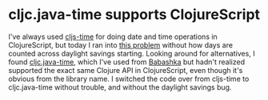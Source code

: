 # cljc.java-time supports ClojureScript

I've always used [cljs-time](https://github.com/andrewmcveigh/cljs-time) for doing date and time operations in ClojureScript, but today I ran into [this problem](https://github.com/andrewmcveigh/cljs-time/issues/133) without how days are counted across daylight savings starting.
Looking around for alternatives, I found [cljc.java-time](https://github.com/henryw374/cljc.java-time), which I've used from [Babashka](https://babashka.org/) but hadn't realized supported the exact same Clojure API in ClojureScript, even though it's obvious from the library name.
I switched the code over from cljs-time to cljc.java-time without trouble, and without the daylight savings bug.
